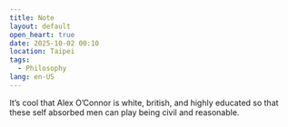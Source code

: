 ```yaml
---
title: Note
layout: default
open_heart: true
date: 2025-10-02 00:10
location: Taipei
tags: 
  - Philosophy
lang: en-US
---
```


It’s cool that Alex O’Connor is white, british, and highly educated so that these self absorbed men can play being civil and reasonable.

